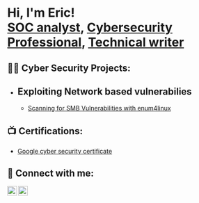 <h1>Hi, I'm Eric! <br/><a href="https://www.linkedin.com/in/eric-magesho-4b1b2423/">SOC analyst</a>, <a href=""https://www.linkedin.com/in/eric-magesho-4b1b2423/">Cybersecurity Professional</a>, <a href="https://dev.to/ericmagesho">Technical writer</a></h1>

<h2>👨‍💻 Cyber Security Projects:</h2>

- <b>Exploiting Network based vulnerabilies</b>
  - 
  - [Scanning for SMB Vulnerabilities with enum4linux](https://github.com/Mertangy/SMB-Vulnerabilities-with-enum4linux)



<h2>📺 Certifications:</h2>

- [Google cyber security certificate](https://coursera.org/share/7ea50ed1f77f3d1137113a4247bdc112)


<h2> 🤳 Connect with me:</h2>


[<img align="left" alt="ericmagesho | Twitter" width="22px" src="https://cdn.jsdelivr.net/npm/simple-icons@v3/icons/twitter.svg" />][twitter]
[<img align="left" alt="ericmagesho | LinkedIn" width="22px" src="https://cdn.jsdelivr.net/npm/simple-icons@v3/icons/linkedin.svg" />][linkedin]

[twitter]: https://twitter.com/ericmagesho
[linkedin]: https://www.linkedin.com/in/eric-magesho-4b1b2423/


